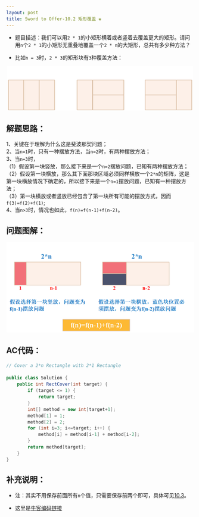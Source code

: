 ```yaml
---
layout: post
title: Sword to Offer-10.2 矩形覆盖 ❀
---
```


* 题目描述：我们可以用`2 * 1`的小矩形横着或者竖着去覆盖更大的矩形。请问用`n`个`2 * 1`的小矩形无重叠地覆盖一个`2 * n`的大矩形，总共有多少种方法？

* 比如`n = 3`时，`2 * 3`的矩形块有`3`种覆盖方法：  
  
<center>
    <img src="/assets/img/blog/sword-offer-10.2_example.png">
</center>

## 解题思路：

1、关键在于理解为什么这是斐波那契问题；  
2、当`n=1`时，只有一种摆放方法，当`n=2`时，有两种摆放方法；  
3、当`n=3`时，  
（1）假设第一块竖放，那么接下来是一个`n=2`摆放问题，已知有两种摆放方法；  
（2）假设第一块横放，那么其下面那块区域必须同样横放一个`2*n`的矩阵，这是第一块横放情况下确定的，所以接下来是一个`n=1`摆放问题，已知有一种摆放方法；  
（3）第一块横放或者竖放已经包含了第一块所有可能的摆放方式，因而`f(3)=f(2)+f(1)`;  
4、当`n>3`时，情况也如此，`f(n)=f(n-1)+f(n-2)`。


## 问题图解：

<center>
    <img src="/assets/img/blog/sword-offer-10.2.png">
</center>


## AC代码：

```java
// Cover a 2*n Rectangle with 2*1 Rectangle

public class Solution {
    public int RectCover(int target) {
        if (target <= 1) {
            return target;
        }
        int[] method = new int[target+1];
        method[1] = 1;
        method[2] = 2;
        for (int i=3; i<=target; i++) {
            method[i] = method[i-1] + method[i-2];
        }
        return method[target];
    }
}
```

## 补充说明：

* 注：其实不用保存前面所有`n`个值，只需要保存前两个即可，具体可见[10.3](https://yangzail.github.io/algorithm/2020-03-26-Jump-Stairs/)。

* 这里是[牛客编码链接](https://www.nowcoder.com/practice/72a5a919508a4251859fb2cfb987a0e6?tpId=13&tqId=11163&tPage=1&rp=1&ru=%2Fta%2Fcoding-interviews&qru=%2Fta%2Fcoding-interviews%2Fquestion-ranking)